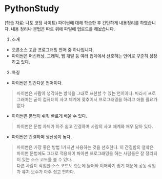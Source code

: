 # PythonStudy
(학습 자료: 나도 코딩 사이트)
파이썬에 대해 학습한 후 간단하게 내용정리를 하였습니다. 내용 정리나 문법은 따로 위에 파일에 업로드를 해놨습니다.

1. 소개
- 오픈소스 고급 프로그래밍 언어 중 하나입니다.
- 파이썬은 머신러닝, 그래픽, 웹 개발 등 여러 업계에서 선호하는 언어로 꾸준히 성장하고 있다.

2. 특징
- 파이썬은 인간다운 언어이다.
> 파이썬은 사람이 생각하는 방식을 그대로 표현할 수 있는 언어이다. 따라서 프로그래머는 굳이 컴퓨터의 사고 체계에 맞추어서 프로그래밍을 하려고 애쓸 필요가 없다

- 파이썬은 문법이 쉬워 빠르게 배울 수 있다.
> 파이썬은 문법 자체가 아주 쉽고 간결하며 사람의 사고 체계와 매우 닮아 있다.

- 파이썬은 간결하며 생산성이 높다.
> 파이썬은 가장 좋은 방법 1가지만 사용하는 것을 선호한다. 이 간결함의 철학은 파이썬 문법에도 그대로 적용되어 파이썬 프로그래밍을 하는 사람들은 잘 정리되어 있는 소스 코드를 볼 수 있다.       
  다른 사람이 작업한 소스 코드도 한눈에 들어와 이해하기 쉽기 때문에 공동 작업과 유지 보수가 아주 쉽고 편하다.
